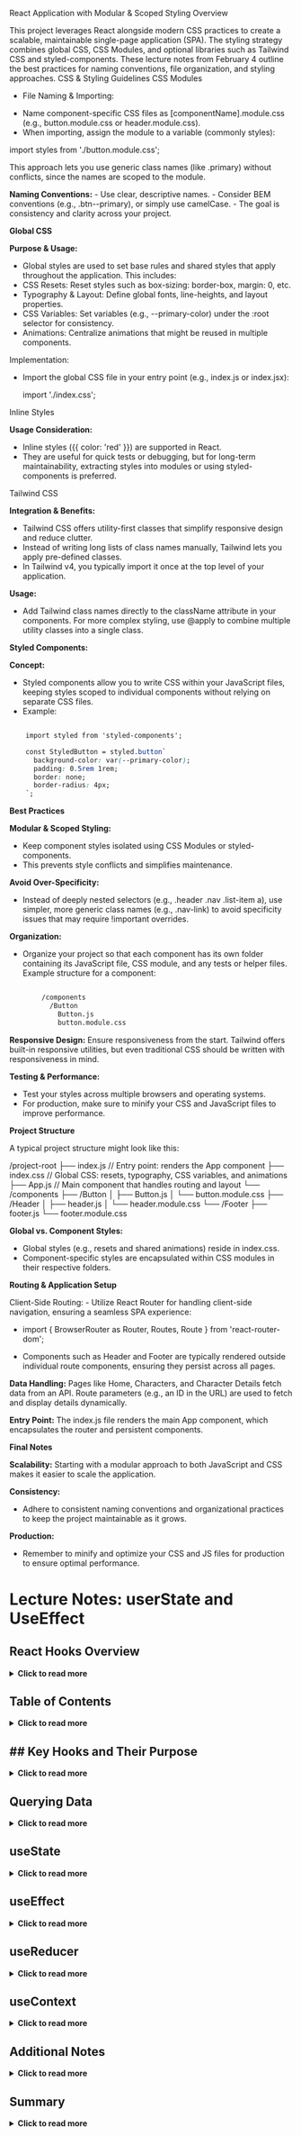 React Application with Modular & Scoped Styling
Overview

This project leverages React alongside modern CSS practices to create a scalable, maintainable single-page application (SPA). The styling strategy combines global CSS, CSS Modules, and optional libraries such as Tailwind CSS and styled-components. These lecture notes from February 4 outline the best practices for naming conventions, file organization, and styling approaches.
CSS & Styling Guidelines
CSS Modules

* File Naming & Importing:
- Name component-specific CSS files as [componentName].module.css (e.g., button.module.css or header.module.css).
-  When importing, assign the module to a variable (commonly styles):

import styles from './button.module.css';

This approach lets you use generic class names (like .primary) without conflicts, since the names are scoped to the module.

**Naming Conventions:**
    - Use clear, descriptive names.
    - Consider BEM conventions (e.g., .btn--primary), or simply use camelCase.
    - The goal is consistency and clarity across your project.

**Global CSS**

**Purpose & Usage:**
- Global styles are used to set base rules and shared styles that apply throughout the application. This includes:
- CSS Resets: Reset styles such as box-sizing: border-box, margin: 0, etc.
- Typography & Layout: Define global fonts, line-heights, and layout properties.
- CSS Variables: Set variables (e.g., --primary-color) under the :root selector for consistency.
- Animations: Centralize animations that might be reused in multiple components.

Implementation:
 - Import the global CSS file in your entry point (e.g., index.js or index.jsx):

    import './index.css';

Inline Styles

**Usage Consideration:**
- Inline styles ({{ color: 'red' }}) are supported in React.
- They are useful for quick tests or debugging, but for long-term maintainability, extracting styles into modules or using styled-components is preferred.

Tailwind CSS

**Integration & Benefits:**
- Tailwind CSS offers utility-first classes that simplify responsive design and reduce clutter.
- Instead of writing long lists of class names manually, Tailwind lets you apply pre-defined classes.
- In Tailwind v4, you typically import it once at the top level of your application.

**Usage:**
- Add Tailwind class names directly to the className attribute in your components. For more complex styling, use @apply to combine multiple utility classes into a single class.

**Styled Components:**

**Concept:**
-  Styled components allow you to write CSS within your JavaScript files, keeping styles scoped to individual components without relying on separate CSS files.
- Example:
```css

    import styled from 'styled-components';

    const StyledButton = styled.button`
      background-color: var(--primary-color);
      padding: 0.5rem 1rem;
      border: none;
      border-radius: 4px;
    `;
```

**Best Practices**

**Modular & Scoped Styling:**
- Keep component styles isolated using CSS Modules or styled-components.
- This prevents style conflicts and simplifies maintenance.

**Avoid Over-Specificity:**
- Instead of deeply nested selectors (e.g., .header .nav .list-item a), use simpler, more generic class names (e.g., .nav-link) to avoid specificity issues that may require !important overrides.

**Organization:**
-  Organize your project so that each component has its own folder containing its JavaScript file, CSS module, and any tests or helper files.
Example structure for a component:

```bash

        /components
          /Button
            Button.js
            button.module.css
```
**Responsive Design:**
Ensure responsiveness from the start. Tailwind offers built-in responsive utilities, but even traditional CSS should be written with responsiveness in mind.

**Testing & Performance:**
-  Test your styles across multiple browsers and operating systems.
- For production, make sure to minify your CSS and JavaScript files to improve performance.

**Project Structure**

A typical project structure might look like this:

/project-root
├── index.js         // Entry point: renders the App component
├── index.css        // Global CSS: resets, typography, CSS variables, and animations
├── App.js           // Main component that handles routing and layout
└── /components
    ├── /Button
    │   ├── Button.js
    │   └── button.module.css
    ├── /Header
    │   ├── header.js
    │   └── header.module.css
    └── /Footer
        ├── footer.js
        └── footer.module.css

**Global vs. Component Styles:**
- Global styles (e.g., resets and shared animations) reside in index.css.
- Component-specific styles are encapsulated within CSS modules in their respective folders.

**Routing & Application Setup**

Client-Side Routing:
    - Utilize React Router for handling client-side navigation, ensuring a seamless SPA experience:

 - import { BrowserRouter as Router, Routes, Route } from 'react-router-dom';

 - Components such as Header and Footer are typically rendered outside individual route components, ensuring they persist across all pages.

**Data Handling:**
     Pages like Home, Characters, and Character Details fetch data from an API.
     Route parameters (e.g., an ID in the URL) are used to fetch and display details dynamically.

**Entry Point:**
        The index.js file renders the main App component, which encapsulates the router and persistent components.

**Final Notes**

 **Scalability:**
 Starting with a modular approach to both JavaScript and CSS makes it easier to scale the application.

 **Consistency:**

- Adhere to consistent naming conventions and organizational practices to keep the project maintainable as it grows.

**Production:**
-  Remember to minify and optimize your CSS and JS files for production to ensure optimal performance.


# Lecture Notes: userState and UseEffect



## React Hooks Overview 
<details> <summary><strong>Click to read more</strong></summary>


React Hooks provide a way to manage state and side effects in functional components. Below is a brief introduction and examples of the most commonly used hooks:  
- **useState**  
- **useEffect**  
- **useReducer**  
- **useContext**  

These hooks help you store and update data (state) at different points in your application while keeping your code simpler and more organized compared to older class-based components.

</details>

## Table of Contents
<details> <summary><strong>Click to read more</strong></summary>

1. [Key Hooks and Their Purpose](#key-hooks-and-their-purpose)  
2. [useState](#usestate)  
3. [useEffect](#useeffect)  
4. [useReducer](#usereducer)  
5. [useContext](#usecontext)  
6. [Additional Notes](#additional-notes)


</details>

## ## Key Hooks and Their Purpose
<details> <summary><strong>Click to read more</strong></summary>
 **Hook**       | **Purpose**                       | **Best For**                                       |
|----------------|-----------------------------------|----------------------------------------------------|
| **useState**   | Manages local state               | Simple state updates                               |
| **useEffect**  | Handles side effects              | Fetching data, subscriptions, updating the DOM, etc.  |
| **useReducer** | Manages complex state transitions | Multiple actions, more advanced or structured updates |
| **useContext** | Shares state across components    | Avoiding prop drilling, managing global state      |


</details>

## Querying Data
<details> <summary><strong>Click to read more</strong></summary>

</details>

## useState
<details> <summary><strong>Click to read more</strong></summary>

### What It Does
- **useState** lets you add React state to functional components.
- You call it inside a component to create a piece of local state tied to that component’s lifecycle.

### Basic Example
```jsx
import React, { useState } from "react";

function Counter() {
  const [count, setCount] = useState(0);

  return (
    <div>
      <p>Count: {count}</p>
      <button onClick={() => setCount(count + 1)}>
        Increment
      </button>
    </div>
  );
}

export default Counter;

```
- Here, count is the current state and setCount is the function that updates it.
- Using an anonymous function in the onClick ensures setCount is only called when the button is clicked.

### Updating State Correctly

Sometimes, especially in loops or repeated state updates, you may want to use a callback form:
```jsx
setCount(prevCount => prevCount + 1);
```
This ensures you always get the latest state.

### Objects and Arrays in useState

- When using objects or arrays, use the spread operator (...) to create copies instead of mutating the original state directly:
```jsx
const [user, setUser] = useState({ name: "Lasse", age: 55 });

// Correct way to update:
setUser(prevUser => ({
  ...prevUser,
  age: prevUser.age + 1
}));
```
- React expects state to be treated as immutable—always create a new copy instead of modifying the existing one.

### Example with Arrays
```jsx
function TodoList() {
  const [tasks, setTasks] = useState(["Learn React"]);

  const addTask = () => {
    setTasks(prevTasks => [...prevTasks, "New Task"]);
  };

  return (
    <div>
      <ul>
        {tasks.map((task, index) => (
          <li key={index}>{task}</li>
        ))}
      </ul>
      <button onClick={addTask}>Add Task</button>
    </div>
  );
}
```
- he new task is added to a new array using the spread operator.

</details>


## useEffect
<details> <summary><strong>Click to read more</strong></summary>

### What It Does

- useEffect is for performing side effects in a React component:
- Data fetching (e.g., from an API)
- Subscribing or unsubscribing to events (e.g., window resize, WebSocket messages)
- Updating the DOM manually
-  Setting up or cleaning up intervals/timers

### Basic Example (Data Fetching)
```jsx
import React, { useEffect, useState } from "react";

function UsersList() {
  const [users, setUsers] = useState([]);

  useEffect(() => {
    fetch("https://jsonplaceholder.typicode.com/users")
      .then(response => response.json())
      .then(data => setUsers(data));
  }, []); // The empty array means "run once on mount"

  return (
    <ul>
      {users.map(user => (
        <li key={user.id}>{user.name}</li>
      ))}
    </ul>
  );
}

export default UsersList;
```
- The second argument [] (dependency array) ensures the effect runs only once when the component mounts.

### Cleanup (e.g., Event Listeners, Intervals)
```jsx
function WindowSize() {
  const [width, setWidth] = useState(window.innerWidth);

  useEffect(() => {
    const handleResize = () => setWidth(window.innerWidth);
    window.addEventListener("resize", handleResize);

    // Cleanup function to remove the event listener
    return () => {
      window.removeEventListener("resize", handleResize);
    };
  }, []);

  return <p>Window width: {width}px</p>;
}

export default WindowSize;
```
-  Always clean up side effects to avoid memory leaks, especially with intervals or event listeners.

### Common Pitfalls

-  Missing the dependency array or incorrectly setting it can cause infinite loops.
- Each time dependencies in the array change, the effect runs again.

</details>


## useReducer
<details> <summary><strong>Click to read more</strong></summary>

**What It Does**

- useReducer is like a “more powerful useState” for complex state logic.
- It’s particularly useful when you have multiple sub-values that need to be managed in one place or when state transitions follow specific patterns.

**Example**
```jsx
import React, { useReducer } from "react";

function reducer(state, action) {
  switch (action.type) {
    case "increment":
      return { count: state.count + 1 };
    case "decrement":
      return { count: state.count - 1 };
    default:
      return state;
  }
}

function CounterWithReducer() {
  const [state, dispatch] = useReducer(reducer, { count: 0 });

  return (
    <div>
      <p>Count: {state.count}</p>
      <button onClick={() => dispatch({ type: "increment" })}>
        Increment
      </button>
      <button onClick={() => dispatch({ type: "decrement" })}>
        Decrement
      </button>
    </div>
  );
}

export default CounterWithReducer;
```
- A reducer function decides how to update the state based on an action.

</details>

## useContext
<details> <summary><strong>Click to read more</strong></summary>

**What It Does:**

- useContext lets you share state or other data across multiple components without passing props down multiple levels.
-  Useful for global data, like themes (light or dark mode) or user authentication info.

**Basic Example**
```jsx
import React, { createContext, useContext, useState } from "react";

const ThemeContext = createContext();

function App() {
  const [theme, setTheme] = useState("light");

  return (
    <ThemeContext.Provider value={{ theme, setTheme }}>
      <Toolbar />
    </ThemeContext.Provider>
  );
}

function Toolbar() {
  return (
    <div>
      <ThemeButton />
    </div>
  );
}

function ThemeButton() {
  const { theme, setTheme } = useContext(ThemeContext);

  return (
    <button
      onClick={() => setTheme(theme === "light" ? "dark" : "light")}
      style={{
        backgroundColor: theme === "light" ? "#FFF" : "#333",
        color: theme === "light" ? "#000" : "#FFF"
      }}
    >
      Toggle Theme
    </button>
  );
}

export default App;
```
- ThemeContext.Provider provides the value for any child component that calls useContext(ThemeContext).


</details>

## Additional Notes
<details> <summary><strong>Click to read more</strong></summary>

**Rendering and Virtual DOM**

- React uses a virtual DOM. Whenever state changes, React determines the minimal set of changes required to update the UI.

**Avoiding Infinite Loops with useEffect**

- If you update state inside useEffect without a proper dependency array, you can cause a component to re-render indefinitely.
- Be sure to include correct dependencies in the array or leave it empty if you only want the effect to run once.

**Pagination Example (Brief Overview)**

- You can use a combination of useState (for the current page) and useEffect (to fetch data for that page) to implement pagination.
- Alternatively, fetch all data at once, store it in state, and slice the data to simulate pages locally.
- Pros: Quick local transitions (no extra requests once the data is loaded).
- Cons: Possibly large memory usage or long initial load if the dataset is huge.

**Combining Hooks**

- It’s common to use multiple useEffect hooks in a single component for different tasks (fetching data, setting up an event listener, etc.).
- You can combine useState and useReducer in the same component if needed. They solve similar problems but at different scales of complexity.

</details>

## Summary
<details> <summary><strong>Click to read more</strong></summary>
eact Hooks such as useState, useEffect, useReducer, and useContext allow developers to manage state and side effects in functional components. These hooks simplify code organization and replace the need for most class components. By using them correctly, you can create clean, efficient, and easily testable React applications.

- **useState:** Local state management (simple counters, toggles, forms).
- **useEffect:** Side effects (fetching data, managing subscriptions, intervals).
- **useReducer:** Complex state transitions with multiple actions.
- **useContext:** Global or shared state across multiple components.

Each hook addresses a specific need—together, they form a powerful toolkit for modern React development.

</details>

